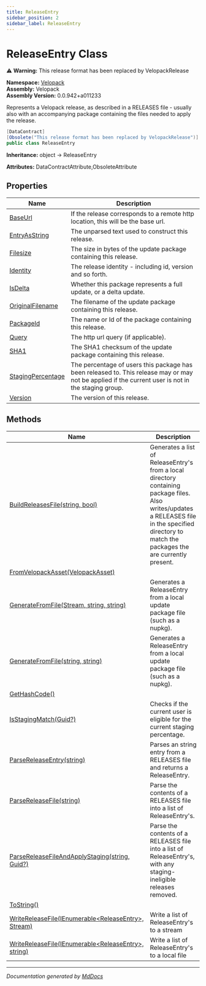 ```yaml
---
title: ReleaseEntry
sidebar_position: 2
sidebar_label: ReleaseEntry
---
```

<!--  
  <auto-generated>   
    The contents of this file were generated by a tool.  
    Changes to this file may be list if the file is regenerated  
  </auto-generated>   
-->

# ReleaseEntry Class

⚠️ **Warning:** This release format has been replaced by VelopackRelease

**Namespace:** [Velopack](../index.md)  
**Assembly:** Velopack  
**Assembly Version:** 0.0.942+a011233

Represents a Velopack release, as described in a RELEASES file \- usually also with an  accompanying package containing the files needed to apply the release.

```csharp
[DataContract]
[Obsolete("This release format has been replaced by VelopackRelease")]
public class ReleaseEntry
```

**Inheritance:** object → ReleaseEntry

**Attributes:** DataContractAttribute,ObsoleteAttribute

## Properties

| Name                                                 | Description                                                                                                                                        |
| ---------------------------------------------------- | -------------------------------------------------------------------------------------------------------------------------------------------------- |
| [BaseUrl](properties/BaseUrl.md)                     |  If the release corresponds to a remote http location, this will be the base url.                                                                  |
| [EntryAsString](properties/EntryAsString.md)         |  The unparsed text used to construct this release.                                                                                                 |
| [Filesize](properties/Filesize.md)                   |  The size in bytes of the update package containing this release.                                                                                  |
| [Identity](properties/Identity.md)                   |  The release identity \- including id, version and so forth.                                                                                       |
| [IsDelta](properties/IsDelta.md)                     |  Whether this package represents a full update, or a delta update.                                                                                 |
| [OriginalFilename](properties/OriginalFilename.md)   |  The filename of the update package containing this release.                                                                                       |
| [PackageId](properties/PackageId.md)                 |  The name or Id of the package containing this release.                                                                                            |
| [Query](properties/Query.md)                         |  The http url query (if applicable).                                                                                                               |
| [SHA1](properties/SHA1.md)                           |  The SHA1 checksum of the update package containing this release.                                                                                  |
| [StagingPercentage](properties/StagingPercentage.md) | The percentage of users this package has been released to. This release may or may not be applied if the current user is not in the staging group. |
| [Version](properties/Version.md)                     |  The version of this release.                                                                                                                      |

## Methods

| Name                                                                                                                                | Description                                                                                                                                                                                          |
| ----------------------------------------------------------------------------------------------------------------------------------- | ---------------------------------------------------------------------------------------------------------------------------------------------------------------------------------------------------- |
| [BuildReleasesFile(string, bool)](methods/BuildReleasesFile.md)                                                                     | Generates a list of ReleaseEntry's from a local directory containing package files. Also writes\/updates a RELEASES file in the specified directory to match the packages the are currently present. |
| [FromVelopackAsset(VelopackAsset)](methods/FromVelopackAsset.md)                                                                    |                                                                                                                                                                                                      |
| [GenerateFromFile(Stream, string, string)](methods/GenerateFromFile.md#generatefromfilestream-string-string)                        | Generates a ReleaseEntry from a local update package file (such as a nupkg).                                                                                                                         |
| [GenerateFromFile(string, string)](methods/GenerateFromFile.md#generatefromfilestring-string)                                       | Generates a ReleaseEntry from a local update package file (such as a nupkg).                                                                                                                         |
| [GetHashCode()](methods/GetHashCode.md)                                                                                             |                                                                                                                                                                                                      |
| [IsStagingMatch(Guid?)](methods/IsStagingMatch.md)                                                                                  | Checks if the current user is eligible for the current staging percentage.                                                                                                                           |
| [ParseReleaseEntry(string)](methods/ParseReleaseEntry.md)                                                                           | Parses an string entry from a RELEASES file and returns a ReleaseEntry.                                                                                                                              |
| [ParseReleaseFile(string)](methods/ParseReleaseFile.md)                                                                             | Parse the contents of a RELEASES file into a list of ReleaseEntry's.                                                                                                                                 |
| [ParseReleaseFileAndApplyStaging(string, Guid?)](methods/ParseReleaseFileAndApplyStaging.md)                                        | Parse the contents of a RELEASES file into a list of ReleaseEntry's, with any staging\-ineligible releases removed.                                                                                  |
| [ToString()](methods/ToString.md)                                                                                                   |                                                                                                                                                                                                      |
| [WriteReleaseFile(IEnumerable\<ReleaseEntry\>, Stream)](methods/WriteReleaseFile.md#writereleasefileienumerablereleaseentry-stream) | Write a list of ReleaseEntry's to a stream                                                                                                                                                           |
| [WriteReleaseFile(IEnumerable\<ReleaseEntry\>, string)](methods/WriteReleaseFile.md#writereleasefileienumerablereleaseentry-string) | Write a list of ReleaseEntry's to a local file                                                                                                                                                       |

___

*Documentation generated by [MdDocs](https://github.com/ap0llo/mddocs)*
